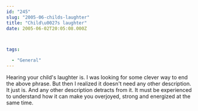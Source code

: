 ```yaml
---
id: "245"
slug: "2005-06-childs-laughter"
title: "Child\u0027s laughter"
date: 2005-06-02T20:05:08.000Z



tags:

  - "General"
---
```

<div class="sqs-html-content">
  <p>Hearing your child's laughter is.
I was looking for some clever way to end the above phrase.  But then I realized it doesn't need any other description.  It just is.  And any other description detracts from it.  It must be experienced to understand how it can make you overjoyed, strong and energized at the same time.</p>
</div>
